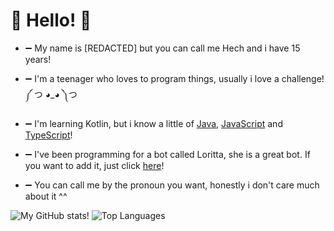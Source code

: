 # 👋 Hello! 👋

- ➖ My name is [REDACTED] but you can call me Hech and i have 15 years!

- ➖ I'm a teenager who loves to program things, usually i love a challenge! ༼ つ ◕_◕ ༽つ

- ➖ I'm learning Kotlin, but i know a little of [Java](https://en.wikipedia.org/wiki/Java_(programming_language)), [JavaScript](https://en.wikipedia.org/wiki/JavaScript) and [TypeScript](https://en.wikipedia.org/wiki/TypeScript)!

- ➖ I've been programming for a bot called Loritta, she is a great bot. If you want to add it, just click [here](https://loritta.website/)!

- ➖ You can call me by the pronoun you want, honestly i don't care much about it ^^

![My GitHub stats!](https://github-readme-stats.vercel.app/api?username=hechfx&show_icons=true&theme=dracula)
![Top Languages](https://github-readme-stats.vercel.app/api/top-langs/?username=hechfx&layout=compact&theme=dracula)
